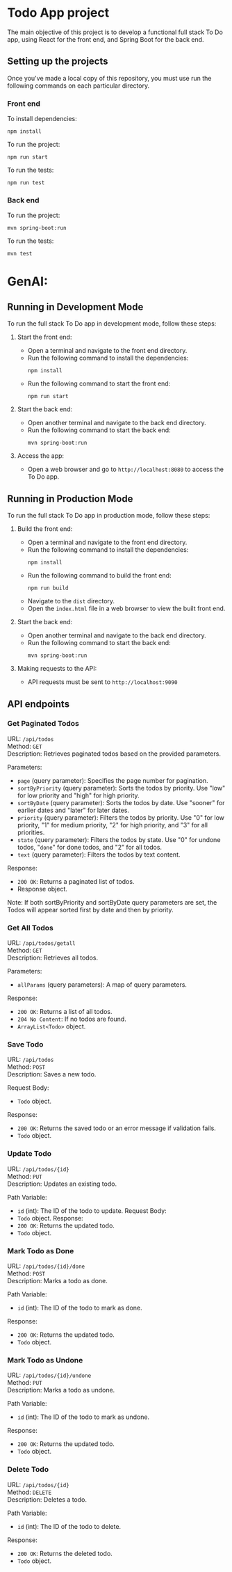 # Todo App project

The main objective of this project is to develop a functional full stack To Do app, using React for the front end, and Spring Boot for the back end.

## Setting up the projects
Once you've made a local copy of this repository, you must use run the following commands on each particular directory.
### Front end
To install dependencies:
```
npm install
```
To run the project:
```
npm run start
```
To run the tests:
```
npm run test
```

### Back end
To run the project:
```
mvn spring-boot:run
```
To run the tests:
```
mvn test
```
# GenAI:
## Running in Development Mode
To run the full stack To Do app in development mode, follow these steps:

1. Start the front end:
    - Open a terminal and navigate to the front end directory.
    - Run the following command to install the dependencies:
      ```
      npm install
      ```
    - Run the following command to start the front end:
      ```
      npm run start
      ```

2. Start the back end:
    - Open another terminal and navigate to the back end directory.
    - Run the following command to start the back end:
      ```
      mvn spring-boot:run
      ```

3. Access the app:
    - Open a web browser and go to `http://localhost:8080` to access the To Do app.

## Running in Production Mode
To run the full stack To Do app in production mode, follow these steps:

1. Build the front end:
    - Open a terminal and navigate to the front end directory.
    - Run the following command to install the dependencies:
      ```
      npm install
      ```
    - Run the following command to build the front end:
      ```
      npm run build
      ```
    - Navigate to the `dist` directory.
    - Open the `index.html` file in a web browser to view the built front end.

2. Start the back end:
    - Open another terminal and navigate to the back end directory.
    - Run the following command to start the back end:
      ```
      mvn spring-boot:run
      ```

3. Making requests to the API:
    - API requests must be sent to `http://localhost:9090`

## API endpoints

### Get Paginated Todos
URL: `/api/todos`  
Method: `GET`  
Description: Retrieves paginated todos based on the provided parameters.  

Parameters:
- `page` (query parameter): Specifies the page number for pagination.
- `sortByPriority` (query parameter): Sorts the todos by priority. Use "low" for low priority and "high" for high priority.
- `sortByDate` (query parameter): Sorts the todos by date. Use "sooner" for earlier dates and "later" for later dates.
- `priority` (query parameter): Filters the todos by priority. Use "0" for low priority, "1" for medium priority, "2" for high priority, and "3" for all priorities.
- `state` (query parameter): Filters the todos by state. Use "0" for undone todos, "`done`" for done todos, and "2" for all todos.
- `text` (query parameter): Filters the todos by text content.

Response:
- `200 OK`: Returns a paginated list of todos.
- Response object.

Note: If both sortByPriority and sortByDate query parameters are set, the  Todos will appear sorted first by date and then by priority.

### Get All Todos
URL: `/api/todos/getall`  
Method: `GET`  
Description: Retrieves all todos.  

Parameters:
- `allParams` (query parameters): A map of query parameters.

Response:
- `200 OK`: Returns a list of all todos.
- `204 No Content`: If no todos are found.
- `ArrayList<Todo>` object.

### Save Todo
URL: `/api/todos`   
Method: `POST`   
Description: Saves a new todo.  

Request Body:
- `Todo` object.  

Response:
- `200 OK`: Returns the saved todo or an error message if validation fails.
- `Todo` object.

### Update Todo
URL: `/api/todos/{id}`  
Method: `PUT`  
Description: Updates an existing todo.  

Path Variable:
- `id` (int): The ID of the todo to update.
Request Body:
- `Todo` object.
Response:
- `200 OK`: Returns the updated todo.
- `Todo` object.

### Mark Todo as Done   
URL: `/api/todos/{id}/done`   
Method: `POST`   
Description: Marks a todo as done.   

Path Variable:
- `id` (int): The ID of the todo to mark as done.

Response:
- `200 OK`: Returns the updated todo.
- `Todo` object.

### Mark Todo as Undone
URL: `/api/todos/{id}/undone`   
Method: `PUT`   
Description: Marks a todo as undone.   

Path Variable:
- `id` (int): The ID of the todo to mark as undone.

Response:
- `200 OK`: Returns the updated todo.
- `Todo` object.

### Delete Todo
URL: `/api/todos/{id}`   
Method: `DELETE`  
Description: Deletes a todo.    

Path Variable:
- `id` (int): The ID of the todo to delete.

Response:
- `200 OK`: Returns the deleted todo.
- `Todo` object.
